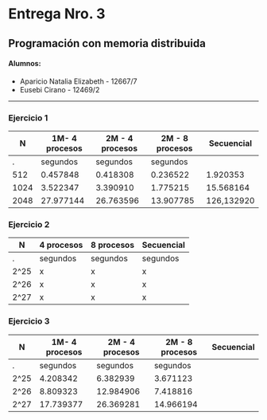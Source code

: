 # Entrega Nro. 3
## Programación con memoria distribuida

#### Alumnos:
* Aparicio Natalia Elizabeth - 12667/7
* Eusebi Cirano - 12469/2

---

### Ejercicio 1

N | 1M- 4 procesos | 2M - 4 procesos | 2M - 8 procesos | Secuencial
--- | --- | --- | --- | ---
. | segundos | segundos | segundos |
512 | 0.457848 | 0.418308 | 0.236522 | 1.920353
1024 | 3.522347 | 3.390910 | 1.775215 | 15.568164
2048 | 27.977144 | 26.763596 | 13.907785 | 126,132920


### Ejercicio 2

N | 4 procesos | 8 procesos | Secuencial
--- | --- | --- | --- |
. | segundos | segundos | segundos |
2^25 | x | x | x | 6.778 
2^26 | x | x | x | 13.786 
2^27 | x | x | x | 28.568 


### Ejercicio 3

N | 1M- 4 procesos | 2M - 4 procesos | 2M - 8 procesos | Secuencial
--- | --- | --- | --- | --- |
. | segundos | segundos | segundos |
2^25 | 4.208342 | 6.382939 | 3.671123 | 
2^26 | 8.809323 | 12.984906 | 7.418816 | 
2^27 | 17.739377 | 26.369281 | 14.966194 |
